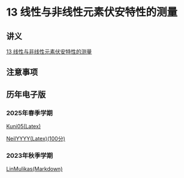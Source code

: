 # 13 线性与非线性元素伏安特性的测量

## 讲义

[13 线性与非线性元素伏安特性的测量](./13.pdf)

## 注意事项


## 历年电子版

### 2025年春季学期

[Kuni05(Latex)](https://github.com/Kuni05/SUSTech-PHY104B/tree/main/2025/%E6%8A%A5%E5%91%8A/13%20%E7%BA%BF%E6%80%A7%E4%B8%8E%E9%9D%9E%E7%BA%BF%E6%80%A7%E5%85%83%E4%BB%B6%E4%BC%8F%E5%AE%89%E7%89%B9%E6%80%A7%E7%9A%84%E6%B5%8B%E9%87%8F)

[NeilYYYY(Latex)(100分)](https://github.com/NeilYYYY/PHY104B_SUSTech_Experiments_of_Fundamental_Physics/tree/main/2_%E7%BA%BF%E6%80%A7%E4%B8%8E%E9%9D%9E%E7%BA%BF%E6%80%A7%E5%85%83%E4%BB%B6%E4%BC%8F%E5%AE%89%E7%89%B9%E6%80%A7%E7%9A%84%E6%B5%8B%E9%87%8F_100%E5%88%86)

### 2023年秋季学期
[LinMulikas(Markdown)](https://github.com/LinMulikas/PHY104B-Experiments-of-Fundamental-Physics/tree/main/Lab%204%20%E9%9D%9E%E7%BA%BF%E6%80%A7%E5%85%83%E4%BB%B6%E7%9A%84%E4%BC%8F%E6%A1%88%E7%89%B9%E6%80%A7%E6%9B%B2%E7%BA%BF)